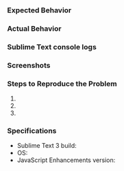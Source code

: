 ### Expected Behavior


### Actual Behavior


### Sublime Text console logs 
<!-- to see the logs, go to View > Show Console, then copy and paste here eventual errors -->

### Screenshots
<!-- post here screenshots/gifs that may help to understand the problem -->

### Steps to Reproduce the Problem

1.
1.
1.

### Specifications

- Sublime Text 3 build:
- OS:
- JavaScript Enhancements version: 
<!-- to see the plugin version, go to Preferences > Package Settings > JavaScript Enhancements > Version -->
